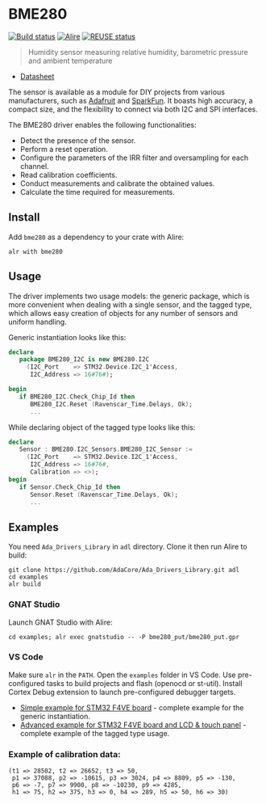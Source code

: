 BME280
======

[![Build status](https://github.com/reznikmm/bme280/actions/workflows/alire.yml/badge.svg)](https://github.com/reznikmm/bme280/actions/workflows/alire.yml)
[![Alire](https://img.shields.io/endpoint?url=https://alire.ada.dev/badges/bme280.json)](https://alire.ada.dev/crates/bme280.html)
[![REUSE status](https://api.reuse.software/badge/github.com/reznikmm/bme280)](https://api.reuse.software/info/github.com/reznikmm/bme280)

> Humidity sensor measuring relative humidity, barometric pressure and
> ambient temperature

* [Datasheet](https://www.bosch-sensortec.com/products/environmental-sensors/humidity-sensors-bme280/#documents)

The sensor is available as a module for DIY projects from various
manufacturers, such as [Adafruit](https://www.adafruit.com/product/2652)
and [SparkFun](https://www.sparkfun.com/products/13676). It boasts high
accuracy, a compact size, and the flexibility to connect via both I2C and
SPI interfaces.

The BME280 driver enables the following functionalities:

* Detect the presence of the sensor.
* Perform a reset operation.
* Configure the parameters of the IRR filter and oversampling for each channel.
* Read calibration coefficients.
* Conduct measurements and calibrate the obtained values.
* Calculate the time required for measurements.

## Install

Add `bme280` as a dependency to your crate with Alire:

    alr with bme280

## Usage

The driver implements two usage models: the generic package, which is more
convenient when dealing with a single sensor, and the tagged type, which
allows easy creation of objects for any number of sensors and uniform handling.

Generic instantiation looks like this:

```ada
declare
   package BME280_I2C is new BME280.I2C
     (I2C_Port    => STM32.Device.I2C_1'Access,
      I2C_Address => 16#76#);

begin
   if BME280_I2C.Check_Chip_Id then
      BME280_I2C.Reset (Ravenscar_Time.Delays, Ok);
      ...
```

While declaring object of the tagged type looks like this:

```ada
declare
   Sensor : BME280.I2C_Sensors.BME280_I2C_Sensor :=
     (I2C_Port    => STM32.Device.I2C_1'Access,
      I2C_Address => 16#76#,
      Calibration => <>);
begin
   if Sensor.Check_Chip_Id then
      Sensor.Reset (Ravenscar_Time.Delays, Ok);
      ...
```

## Examples

You need `Ada_Drivers_Library` in `adl` directory. Clone it then run Alire
to build:

    git clone https://github.com/AdaCore/Ada_Drivers_Library.git adl
    cd examples
    alr build

### GNAT Studio

Launch GNAT Studio with Alire:

    cd examples; alr exec gnatstudio -- -P bme280_put/bme280_put.gpr

### VS Code

Make sure `alr` in the `PATH`.
Open the `examples` folder in VS Code. Use pre-configured tasks to build
projects and flash (openocd or st-util). Install Cortex Debug extension
to launch pre-configured debugger targets.

* [Simple example for STM32 F4VE board](examples/bme280_put) - complete example for the generic instantiation.
* [Advanced example for STM32 F4VE board and LCD & touch panel](examples/bme280_lcd) - complete example of the tagged type usage.

### Example of calibration data:

```
(t1 => 28502, t2 => 26652, t3 => 50,
 p1 => 37088, p2 => -10615, p3 => 3024, p4 => 8809, p5 => -130,
 p6 => -7, p7 => 9900, p8 => -10230, p9 => 4285,
 h1 => 75, h2 => 375, h3 => 0, h4 => 289, h5 => 50, h6 => 30)
```
